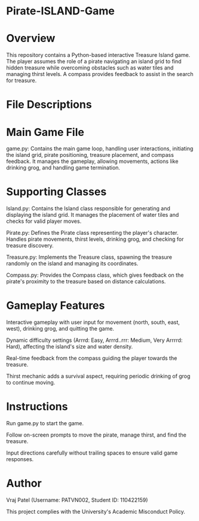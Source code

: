 # Pirate-ISLAND-Game

# Overview

This repository contains a Python-based interactive Treasure Island game. The player assumes the role of a pirate navigating an island grid to find hidden treasure while overcoming obstacles such as water tiles and managing thirst levels. A compass provides feedback to assist in the search for treasure.

# File Descriptions

# Main Game File

game.py: Contains the main game loop, handling user interactions, initiating the island grid, pirate positioning, treasure placement, and compass feedback. It manages the gameplay, allowing movements, actions like drinking grog, and handling game termination.

# Supporting Classes

Island.py: Contains the Island class responsible for generating and displaying the island grid. It manages the placement of water tiles and checks for valid player moves.

Pirate.py: Defines the Pirate class representing the player's character. Handles pirate movements, thirst levels, drinking grog, and checking for treasure discovery.

Treasure.py: Implements the Treasure class, spawning the treasure randomly on the island and managing its coordinates.

Compass.py: Provides the Compass class, which gives feedback on the pirate's proximity to the treasure based on distance calculations.

# Gameplay Features

Interactive gameplay with user input for movement (north, south, east, west), drinking grog, and quitting the game.

Dynamic difficulty settings (Arrrd: Easy, Arrrd..rrr: Medium, Very Arrrrd: Hard), affecting the island's size and water density.

Real-time feedback from the compass guiding the player towards the treasure.

Thirst mechanic adds a survival aspect, requiring periodic drinking of grog to continue moving.

# Instructions

Run game.py to start the game.

Follow on-screen prompts to move the pirate, manage thirst, and find the treasure.

Input directions carefully without trailing spaces to ensure valid game responses.

# Author

Vraj Patel (Username: PATVN002, Student ID: 110422159)

This project complies with the University's Academic Misconduct Policy.
